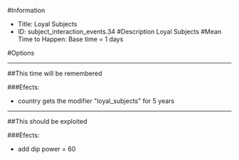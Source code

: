 #Information
 - Title: Loyal Subjects
 - ID: subject_interaction_events.34
#Description
Loyal Subjects
#Mean Time to Happen:
Base time = 1 days

#Options

___
##This time will be remembered

###Efects:<ul><li>country gets the modifier "loyal_subjects" for 5 years</li></ul>

___
##This should be exploited

###Efects:<ul><li>add dip power = 60</li></ul>
